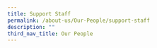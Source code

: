 ```yaml
---
title: Support Staff
permalink: /about-us/Our-People/support-staff
description: ""
third_nav_title: Our People
---
```

